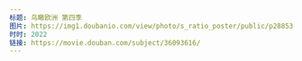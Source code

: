 ```yaml
---
标题: 鸟瞰欧洲 第四季
图片: https://img1.doubanio.com/view/photo/s_ratio_poster/public/p2885367059.jpg
时时: 2022
链接: https://movie.douban.com/subject/36093616/
---
```

